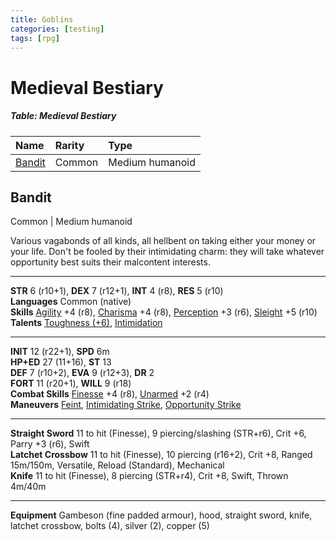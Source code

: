 ```yaml
---
title: Goblins
categories: [testing]
tags: [rpg]
---
```


# Medieval Bestiary

##### Table: Medieval Bestiary
| Name | Rarity | Type |
|:-|:-|:-|
| [Bandit](#bandit) | Common | Medium humanoid |

## Bandit

Common | Medium humanoid

Various vagabonds of all kinds, all hellbent on taking either your money or your life. Don't be fooled by their intimidating charm: they will take whatever opportunity best suits their malcontent interests.

---

**STR** 6 (r10+1), **DEX** 7 (r12+1), **INT** 4 (r8), **RES** 5 (r10)  
**Languages** Common (native)  
**Skills** [Agility](/Basic/PHB.md#agility-dex) +4 (r8), [Charisma](/Basic/PHB.md#charisma-res) +4 (r8), [Perception](/Basic/PHB.md#perception-dex) +3 (r6), [Sleight](/Basic/PHB.md#sleight-dex) +5 (r10)  
**Talents** [Toughness (+6)](/Basic/Talents.md#toughness), [Intimidation](/Basic/Talents.md#intimidation)

---

**INIT** 12 (r22+1), **SPD** 6m  
**HP+ED** 27 (11+16), **ST** 13  
**DEF** 7 (r10+2), **EVA** 9 (r12+3), **DR** 2  
**FORT** 11 (r20+1), **WILL** 9 (r18)  
**Combat Skills** [Finesse](/Basic/PHB.md#finesse-dex) +4 (r8), [Unarmed](/Basic/PHB.md#unarmed-dex) +2 (r4)  
**Maneuvers** [Feint](/Basic/Maneuvers.md#feint), [Intimidating Strike](/Basic/Maneuvers.md#intimidating-strike), [Opportunity Strike](/Basic/Maneuvers.md#opportunity-strike)

---

**Straight Sword** 11 to hit (Finesse), 9 piercing/slashing (STR+r6), Crit +6, Parry +3 (r6), Swift  
**Latchet Crossbow** 11 to hit (Finesse), 10 piercing (r16+2), Crit +8, Ranged 15m/150m, Versatile, Reload (Standard), Mechanical  
**Knife** 11 to hit (Finesse), 8 piercing (STR+r4), Crit +8, Swift, Thrown 4m/40m  

---

**Equipment** Gambeson (fine padded armour), hood, straight sword, knife, latchet crossbow, bolts (4), silver (2), copper (5)
